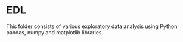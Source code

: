 # EDL
This folder consists of various exploratory data analysis using Python pandas, numpy and matplotlib libraries
